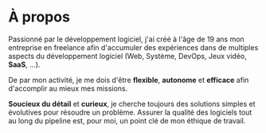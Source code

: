 # À propos

Passionné par le développement logiciel, j'ai créé à l'âge de 19 ans mon entreprise en freelance afin d'accumuler des expériences dans de multiples aspects du développement logiciel (Web, Système, DevOps, Jeux vidéo, **SaaS**, ...).

De par mon activité, je me dois d'être **flexible**, **autonome** et **efficace** afin d'accomplir au mieux mes missions.

**Soucieux du détail** et **curieux**, je cherche toujours des solutions simples et évolutives pour résoudre un problème. Assurer la qualité des logiciels tout au long du pipeline est, pour moi, un point clé de mon éthique de travail.

